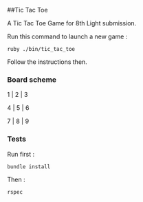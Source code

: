 ##Tic Tac Toe

A Tic Tac Toe Game for 8th Light submission.

Run this command to launch a new game :

  `ruby ./bin/tic_tac_toe`

Follow the instructions then.

### Board scheme

1 | 2 | 3

4 | 5 | 6

7 | 8 | 9

### Tests

Run first :

  `bundle install`

Then :

  `rspec`
